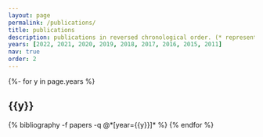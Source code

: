 ```yaml
---
layout: page
permalink: /publications/
title: publications
description: publications in reversed chronological order. (* represents equal contributions) #generated by jekyll-scholar.
years: [2022, 2021, 2020, 2019, 2018, 2017, 2016, 2015, 2011]
nav: true
order: 2
---
```

<!-- _pages/publications.md -->
<div class="publications">

{%- for y in page.years %}
  <h2 class="year">{{y}}</h2>
  {% bibliography -f papers -q @*[year={{y}}]* %}
{% endfor %}

</div>
